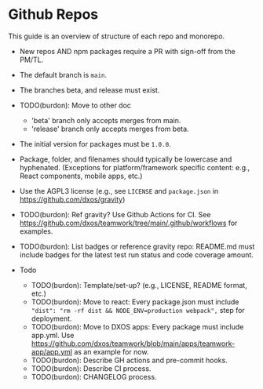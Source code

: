 # Github Repos

This guide is an overview of structure of each repo and monorepo.

- New repos AND npm packages require a PR with sign-off from the PM/TL.
- The default branch is `main`. 
- The branches beta, and release must exist.
- TODO(burdon): Move to other doc
  - 'beta' branch only accepts merges from main.
  - 'release' branch only accepts merges from beta.
- The initial version for packages must be `1.0.0`.
- Package, folder, and filenames should typically be lowercase and hyphenated.
  (Exceptions for platform/framework specific content: e.g., React components, mobile apps, etc.)
- Use the AGPL3 license (e.g., see `LICENSE` and `package.json` in https://github.com/dxos/gravity)
- TODO(burdon): Ref gravity? Use Github Actions for CI. See https://github.com/dxos/teamwork/tree/main/.github/workflows for examples.
- TODO(burdon): List badges or reference gravity repo: README.md must include badges for the latest test run status and code coverage amount.

- Todo
  - TODO(burdon): Template/set-up? (e.g., LICENSE, README format, etc.)
  - TODO(burdon): Move to react: Every package.json must include `"dist": "rm -rf dist && NODE_ENV=production webpack",` step for deployment.
  - TODO(burdon): Move to DXOS apps: Every package must include app.yml. Use https://github.com/dxos/teamwork/blob/main/apps/teamwork-app/app.yml as an example for now.
  - TODO(burdon): Describe GH actions and pre-commit hooks.
  - TODO(burdon): Describe CI process.
  - TODO(burdon): CHANGELOG process.
